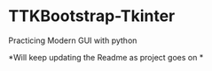 # TTKBootstrap-Tkinter

Practicing Modern GUI with python

*Will keep updating the Readme as project goes on *